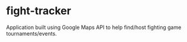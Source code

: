 fight-tracker
=============

Application built using Google Maps API to help find/host fighting game tournaments/events.

